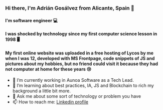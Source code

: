 ### Hi there, I'm Adrián Gosálvez from Alicante, Spain 👋

#### I'm software engineer 💻

#### I was shocked by technology since my first computer science lesson in 1998 🖥️

#### My first online website was uploaded in a free hosting of Lycos by me when I was 12, developed with MS Frontpage, code snippets of JS and pictures about my hobbies, but no friend could visit it because they had not computer at home for these years 😢

- 🔭 I’m currently working in Aunoa Software as a Tech Lead.
- 🌱 I’m learning about best practices, IA, JS and Blockchain to rich my background a little bit more.
- 💬 Ask me about some sort of technology or problem you have
- 📫 How to reach me: [Linkedin profile](https://www.linkedin.com/in/adriangosalvez/)
